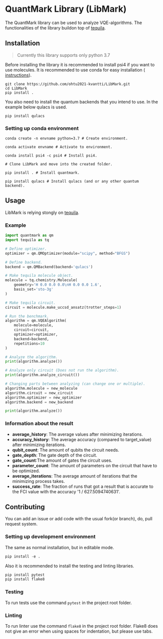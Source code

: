 # QuantMark Library (LibMark)
The QuantMark library can be used to analyze VQE-algorithms. The functionalities of the library buildon top of [tequila](https://github.com/aspuru-guzik-group/tequila).

## Installation
> Currently this library supports only python 3.7

Before installing the library it is recommended to install psi4 if you want to use molecules. It is recommended to use conda for easy installation (
[instructions](#Setting-up-conda-environment)).

```
git clone https://github.com/ohtu2021-kvantti/LibMark.git
cd LibMark
pip install .
```

You also need to install the quantum backends that you intend to use. In the example below qulacs is used.
```
pip install qulacs
```

### Setting up conda environment
```shell
conda create -n envname python=3.7 # Create environment.

conda activate envname # Activate to environment.

conda install psi4 -c psi4 # Install psi4.

# Clone LibMark and move into the created folder.

pip install . # Install quantmark.

pip install qulacs # Install qulacs (and or any other quantum backend).
```

## Usage
LibMark is relying stongly on [tequila](https://github.com/aspuru-guzik-group/tequila).
### Example
```python
import quantmark as qm
import tequila as tq

# Define optimizer.
optimizer = qm.QMOptimizer(module="scipy", method="BFGS")

# Define backend.
backend = qm.QMBackend(backend='qulacs')

# Make tequila molecule object.
molecule = tq.chemistry.Molecule(
    geometry='H 0.0 0.0 0.0\nH 0.0 0.0 1.6',
    basis_set='sto-3g'
)

# Make tequila circuit.
circuit = molecule.make_uccsd_ansatz(trotter_steps=1)

# Run the benchmark.
algorithm = qm.VQEAlgorithm(
    molecule=molecule,
    circuit=circuit,
    optimizer=optimizer,
    backend=backend,
    repetitions=10
)

# Analyze the algorithm.
print(algorithm.analyze())

# Analyze only circuit (Does not run the algorithm).
print(algorithm.analyze_circuit())
```
```python
# Changing parts between analyzing (can change one or multiple).
algorithm.molecule = new_molecule
algorithm.circuit = new_circuit
algorithm.optimizer = new_optimizer
algorithm.backend = new_backend

print(algorithm.analyze())
```
### Information about the result
* **average_history**: The average values after minimizing iterations.
* **accuracy_history**: The average accuracy (compared to target_value) after minimizing iterations.
* **qubit_count**: The amount of qubits the circuit needs.
* **gate_depth**: The gate depth of the circuit.
* **gate_count**:The amount of gates the circuit uses.
* **parameter_count**: The amount of parameters on the circuit that have to be optimized.
* **average_iterations**: The average amount of iterations that the minimizing process takes.
* **success_rate**: The fraction of runs that got a result that is accurate to the FCI value with the accuracy '1 / 627.5094740631'.


## Contributing
You can add an issue or add code with the usual fork(or branch), do, pull request system.

### Setting up development environment
The same as normal installation, but in editable mode.
```python
pip install -e .
```
Also it is recommended to install the testing and linting libraries.
```python
pip install pytest
pip install flake8
```
### Testing
To run tests use the command `pytest` in the project root folder.

### Linting
To run linter use the command `flake8` in the project root folder. Flake8 does not give an error when using spaces for indentation, but please use tabs.
